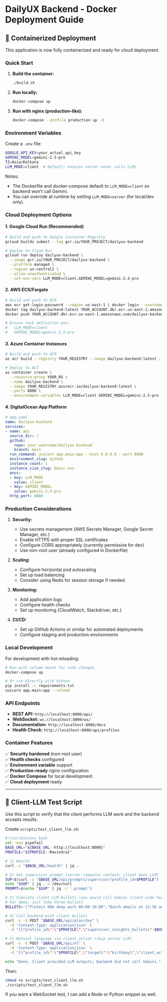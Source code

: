 # DailyUX Backend - Docker Deployment Guide

## 🐳 Containerized Deployment

This application is now fully containerized and ready for cloud deployment.

### Quick Start

1. **Build the container:**
   ```bash
   ./build.sh
   ```

2. **Run locally:**
   ```bash
   docker-compose up
   ```

3. **Run with nginx (production-like):**
   ```bash
   docker-compose --profile production up -d
   ```

### Environment Variables

Create a `.env` file:
```bash
GOOGLE_API_KEY=your_actual_api_key
GEMINI_MODEL=gemini-2.5-pro
TZ=Asia/Kolkata
LLM_MODE=client  # default; ensures server never calls LLMs
```

Notes:
- The Dockerfile and docker-compose default to `LLM_MODE=client` so backend won’t call Gemini.
- You can override at runtime by setting `LLM_MODE=server` (for local/dev only).

### Cloud Deployment Options

#### 1. Google Cloud Run (Recommended)
```bash
# Build and push to Google Container Registry
gcloud builds submit --tag gcr.io/YOUR_PROJECT/dailyux-backend

# Deploy to Cloud Run
gcloud run deploy dailyux-backend \
  --image gcr.io/YOUR_PROJECT/dailyux-backend \
  --platform managed \
  --region us-central1 \
  --allow-unauthenticated \
  --set-env-vars LLM_MODE=client,GEMINI_MODEL=gemini-2.5-pro
```

#### 2. AWS ECS/Fargate
```bash
# Build and push to ECR
aws ecr get-login-password --region us-east-1 | docker login --username AWS --password-stdin YOUR_ACCOUNT.dkr.ecr.us-east-1.amazonaws.com
docker tag dailyux-backend:latest YOUR_ACCOUNT.dkr.ecr.us-east-1.amazonaws.com/dailyux-backend:latest
docker push YOUR_ACCOUNT.dkr.ecr.us-east-1.amazonaws.com/dailyux-backend:latest

# Ensure task definition env:
#   LLM_MODE=client
#   GEMINI_MODEL=gemini-2.5-pro
```

#### 3. Azure Container Instances
```bash
# Build and push to ACR
az acr build --registry YOUR_REGISTRY --image dailyux-backend:latest .

# Deploy to ACI
az container create \
  --resource-group YOUR_RG \
  --name dailyux-backend \
  --image YOUR_REGISTRY.azurecr.io/dailyux-backend:latest \
  --ports 8000 \
  --environment-variables LLM_MODE=client GEMINI_MODEL=gemini-2.5-pro
```

#### 4. DigitalOcean App Platform
```yaml
# app.yaml
name: dailyux-backend
services:
- name: api
  source_dir: /
  github:
    repo: your-username/dailyux-backend
    branch: main
  run_command: uvicorn app.main:app --host 0.0.0.0 --port 8080
  environment_slug: python
  instance_count: 1
  instance_size_slug: basic-xxs
  envs:
  - key: LLM_MODE
    value: client
  - key: GEMINI_MODEL
    value: gemini-2.5-pro
  http_port: 8080
```

### Production Considerations

1. **Security:**
   - Use secrets management (AWS Secrets Manager, Google Secret Manager, etc.)
   - Enable HTTPS with proper SSL certificates
   - Configure CORS appropriately (currently permissive for dev)
   - Use non-root user (already configured in Dockerfile)

2. **Scaling:**
   - Configure horizontal pod autoscaling
   - Set up load balancing
   - Consider using Redis for session storage if needed

3. **Monitoring:**
   - Add application logs
   - Configure health checks
   - Set up monitoring (CloudWatch, Stackdriver, etc.)

4. **CI/CD:**
   - Set up GitHub Actions or similar for automated deployments
   - Configure staging and production environments

### Local Development

For development with hot reloading:
```bash
# Run with volume mount for code changes
docker-compose up

# Or run directly with Python
pip install -r requirements.txt
uvicorn app.main:app --reload
```

### API Endpoints

- **REST API:** `http://localhost:8000/api/`
- **WebSocket:** `ws://localhost:8000/ws/`
- **Documentation:** `http://localhost:8000/docs`
- **Health Check:** `http://localhost:8000/api/profiles`

### Container Features

✅ **Security hardened** (non-root user)  
✅ **Health checks** configured  
✅ **Environment variable** support  
✅ **Production-ready** nginx configuration  
✅ **Docker Compose** for local development  
✅ **Cloud deployment** ready  

---

## 🔧 Client-LLM Test Script

Use this script to verify that the client performs LLM work and the backend accepts results.

Create `scripts/test_client_llm.sh`:
```bash
#!/usr/bin/env bash
set -euo pipefail
BASE_URL="${BASE_URL:-http://localhost:8000}"
PROFILE="${PROFILE:-Ravindra}"

# 1) Health
curl -s "$BASE_URL/health" | jq .

# 2) Get supervisor prompt (server computes context; client does LLM)
SUP=$(curl -s "$BASE_URL/api/prompts/supervisor?profile_id=$PROFILE")
echo "$SUP" | jq . > /dev/null
PROMPT=$(echo "$SUP" | jq -r '.prompt')

# 3) Simulate client LLM bullets (you would call Gemini client-side here)
# For demo, just fake three bullets
BULLETS='["Protect 60m deep work 09:00-10:00","Batch emails at 12:30 and 17:30","Prep unwind by 21:30"]'

# 4) Call backend with client bullets
curl -s -X POST "$BASE_URL/api/plan/day" \
  -H 'Content-Type: application/json' \
  -d "{\"profile_id\":\"$PROFILE\",\"supervisor_insights_bullets\":$BULLETS}" | jq '.cards[0], .rationale'

# 5) Natural language via client_action (skip server LLM)
curl -s -X POST "$BASE_URL/api/nl" \
  -H 'Content-Type: application/json' \
  -d "{\"profile_id\":\"$PROFILE\",\"target\":\"birthday\",\"client_action\":{\"type\":\"change_venue\",\"venue\":\"The Blue Door\"}}" | jq .

echo "Done. Client provided LLM outputs; backend did not call Gemini."
```

Then:
```bash
chmod +x scripts/test_client_llm.sh
./scripts/test_client_llm.sh
```

If you want a WebSocket test, I can add a Node or Python snippet as well.
